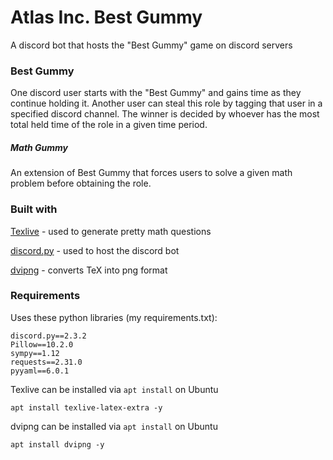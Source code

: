 # Atlas Inc. Best Gummy
A discord bot that hosts the "Best Gummy" game on discord servers

### Best Gummy
One discord user starts with the "Best Gummy" and gains time as they continue holding it. Another user can steal this role by tagging that user in a specified discord channel. The winner is decided by whoever has the most total held time of the role in a given time period. 

##### Math Gummy
An extension of Best Gummy that forces users to solve a given math problem before obtaining the role.

### Built with
[Texlive](https://www.tug.org/texlive/) - used to generate pretty math questions 

[discord.py](https://discordpy.readthedocs.io/en/stable/) - used to host the discord bot

[dvipng](https://www.nongnu.org/dvipng/) - converts TeX into png format

### Requirements
Uses these python libraries (my requirements.txt):

```
discord.py==2.3.2
Pillow==10.2.0
sympy==1.12
requests==2.31.0
pyyaml==6.0.1
```

Texlive can be installed via `apt install` on Ubuntu
```
apt install texlive-latex-extra -y
```

dvipng can be installed via `apt install` on Ubuntu
```
apt install dvipng -y
```
